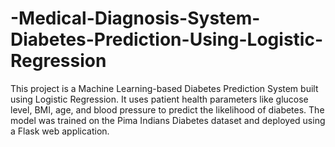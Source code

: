 # -Medical-Diagnosis-System-Diabetes-Prediction-Using-Logistic-Regression
This project is a Machine Learning-based Diabetes Prediction System built using Logistic Regression. It uses patient health parameters like glucose level, BMI, age, and blood pressure to predict the likelihood of diabetes. The model was trained on the Pima Indians Diabetes dataset and deployed using a Flask web application.
